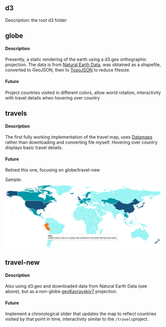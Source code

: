 ## d3

Description: the root d3 folder

## globe

#### Description 

Presently, a static rendering of the earth using a d3.geo orthographic projection. The data is from [Natural Earth Data](https://naturalearthdata.com), was obtained as a shapefile, converted to GeoJSON, then to [TopoJSON](https://github.com/topojson/topojson) to reduce filesize. 

#### Future 

Project countries visited in different colors, allow world rotation, interactivity with travel details when hovering over country

## travels

#### Description 

The first fully working implementation of the travel map, uses [Datamaps](https://datamaps.github.io/) rather than downloading and converting file myself. Hovering over country displays basic travel details.

#### Future 

Retired this one, focusing on globe/travel-new

Sample: 
![Static screenshot of travels prototype](travels/img/travels-first-go.png)

## travel-new

#### Description

Also using d3.geo and downloaded data from Natural Earth Data (see above), but as a non-globe [geoKavrayskiy7](https://github.com/d3/d3-geo-projection#geoKavrayskiy7) projection.

#### Future

Implement a chronological slider that updates the map to reflect countries visited by that point in time, interactivity similar to the `/travels`project.